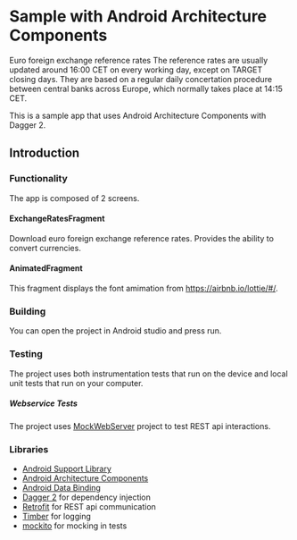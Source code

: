Sample with Android Architecture Components
===========================================================
Euro foreign exchange reference rates
The reference rates are usually updated around 16:00 CET on every working day, except on TARGET closing days. They are based on a regular daily concertation procedure between central banks across Europe, which normally takes place at 14:15 CET. 

This is a sample app that uses Android Architecture Components with Dagger 2.

Introduction
-------------

### Functionality
The app is composed of 2 screens.
#### ExchangeRatesFragment
Download euro foreign exchange reference rates. Provides the ability to convert currencies.
#### AnimatedFragment
This fragment displays the font amimation from https://airbnb.io/lottie/#/.
### Building
You can open the project in Android studio and press run.
### Testing
The project uses both instrumentation tests that run on the device
and local unit tests that run on your computer.
##### Webservice Tests
The project uses [MockWebServer][mockwebserver] project to test REST api interactions.


### Libraries
* [Android Support Library][support-lib]
* [Android Architecture Components][arch]
* [Android Data Binding][data-binding]
* [Dagger 2][dagger2] for dependency injection
* [Retrofit][retrofit] for REST api communication
* [Timber][timber] for logging
* [mockito][mockito] for mocking in tests


[mockwebserver]: https://github.com/square/okhttp/tree/master/mockwebserver
[support-lib]: https://developer.android.com/topic/libraries/support-library/index.html
[arch]: https://developer.android.com/arch
[data-binding]: https://developer.android.com/topic/libraries/data-binding/index.html
[dagger2]: https://google.github.io/dagger
[retrofit]: http://square.github.io/retrofit
[timber]: https://github.com/JakeWharton/timber
[mockito]: http://site.mockito.org
